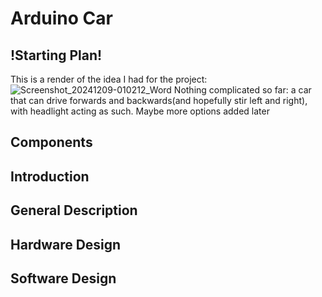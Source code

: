 # Arduino Car

## !Starting Plan!

This is a render of the idea I had for the project:
![Screenshot_20241209-010212_Word](https://github.com/user-attachments/assets/4ccc0243-d8dc-4d2d-a10a-a843d4fcf1e4)
Nothing complicated so far: a car that can drive forwards and backwards(and hopefully stir left and right), with headlight acting as such. Maybe more options added later

## Components

## Introduction

## General Description

## Hardware Design

## Software Design
